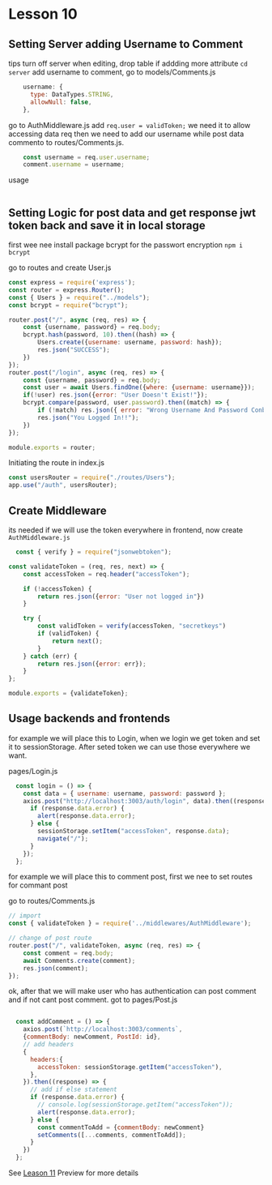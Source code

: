 # Lesson 10

## Setting Server adding Username to Comment

tips turn off server when editing, drop table if addding more attribute
`cd server`
add username to comment, go to models/Comments.js

```javascript
    username: {
      type: DataTypes.STRING,
      allowNull: false,
    },
```

go to AuthMiddleware.js add `req.user = validToken;` we need it to allow accessing data req
then we need to add our username while post data commento to routes/Comments.js.

```javascript
    const username = req.user.username;
    comment.username = username;
```

usage

```javascript
```
## Setting Logic for post data and get response jwt token back and save it in local storage

first wee nee install package bcrypt for the passwort encryption
`npm i bcrypt`

go to routes and create User.js

```javascript
const express = require('express');
const router = express.Router();
const { Users } = require("../models");
const bcrypt = require("bcrypt");

router.post("/", async (req, res) => {
    const {username, password} = req.body;
    bcrypt.hash(password, 10).then((hash) => {
        Users.create({username: username, password: hash});
        res.json("SUCCESS");
    })
});
router.post("/login", async (req, res) => {
    const {username, password} = req.body;
    const user = await Users.findOne({where: {username: username}});
    if(!user) res.json({error: "User Doesn't Exist!"});
    bcrypt.compare(password, user.password).then((match) => {
        if (!match) res.json({ error: "Wrong Username And Password Conbination"});
        res.json("You Logged In!!");
    })
});

module.exports = router;
```

Initiating the route in index.js

```javascript
const usersRouter = require("./routes/Users");
app.use("/auth", usersRouter);
```

## Create Middleware

its needed if we will use the token everywhere in frontend, now create `AuthMiddleware.js`

```javascript
  const { verify } = require("jsonwebtoken");

const validateToken = (req, res, next) => {
    const accessToken = req.header("accessToken");

    if (!accessToken) {
        return res.json({error: "User not logged in"})
    }

    try {
        const validToken = verify(accessToken, "secretkeys")
        if (validToken) {
            return next();
        }
    } catch (err) {
        return res.json({error: err});
    }
};

module.exports = {validateToken};
```

## Usage backends and frontends

for example we will place this to Login, when we login we get token and set it to sessionStorage.
After seted token we can use those everywhere we want.

pages/Login.js

```javascript
  const login = () => {
    const data = { username: username, password: password };
    axios.post("http://localhost:3003/auth/login", data).then((response) => {
      if (response.data.error) {
        alert(response.data.error);
      } else {
        sessionStorage.setItem("accessToken", response.data);
        navigate("/");
      }
    });
  };
```

for example we will place this to comment post, first we nee to set routes for commant post

go to routes/Comments.js

```javascript
// import
const { validateToken } = require('../middlewares/AuthMiddleware');

// change of post route
router.post("/", validateToken, async (req, res) => {
    const comment = req.body;
    await Comments.create(comment);
    res.json(comment);
});
```
ok, after that we will make user who has authentication can post comment and if not cant post comment.
got to pages/Post.js

```javascript

  const addComment = () => {
    axios.post(`http://localhost:3003/comments`,
    {commentBody: newComment, PostId: id},
    // add headers
    {
      headers:{
        accessToken: sessionStorage.getItem("accessToken"),
      },
    }).then((response) => {
      // add if else statement
      if (response.data.error) {
        // console.log(sessionStorage.getItem("accessToken"));
        alert(response.data.error);
      } else {
        const commentToAdd = {commentBody: newComment}
        setComments([...comments, commentToAdd]);
      }
    })
  };
```

See [Leason 11](https://lesson2.com) Preview for more details
